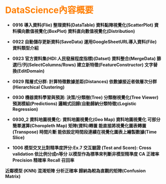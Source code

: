 # <font color='#FF8000'><b>DataScience內容概要</font>

- 0916
導入資料(Flie)
整理資料(DataTable)
資料點陣視覺化(ScatterPlot)
資料橫向數值視覺化(BoxPlot)
資料直向數值視覺化(Distribution)

- 0922
自動儲存更新資料(SaveData)
運用GoogleSheetURL導入資料(File)
資料類型介紹

- 0923
官方資料集(HDI:人民發展程度指標)(Datset)
資料整合(MergeData)
篩選行/列(SelectColumns/Rows)
建立新特徵(FeatureConstructor)
文字替換(EditDomain)

- 0929 階層式分群:
計算特徵數據差距(Distances)
依數據接近者做層次分群(Hierarchical Clustering)

- 0930 機器資料學習與預測:
決策/分類樹(Tree)
分類樹視覺化(Tree Viewer)
預測模組(Predictions)
邏輯式回歸(自動歸納分類特徵)(Logistic Regression)

- 0930_2 資料地圖視覺化:
資料地圖視覺化(Geo Map)
資料地圖視覺化 可部分簡單運算(Choropleth Map)
矩陣(資料)轉置 能直接將視覺化圖表轉置(Transpose)
時間片斷 能依設定時間段連續在視覺化圖表上繪製數據(Time Slice)

- 1006 模型交叉比對精準度評分:Ex.7
交互驗證 (Test and Score):
Cross validation 依比例分成n等分 以模型作為標準來判斷非模型精準度
CA 正確率
Precision 精確率
Recall 召回率

近鄰模型 (KNN)
混淆矩陣 分析正確率 歸納為較為直觀的矩陣(Confusion Matrix)